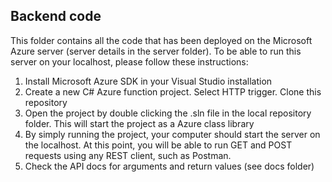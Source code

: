 <h2> Backend code </h2>

This folder contains all the code that has been deployed on the Microsoft Azure server (server details in the server folder). To be able to run this server on your localhost, please follow these instructions:
<ol>
  <li> Install Microsoft Azure SDK in your Visual Studio installation </li>
  <li> Create a new C# Azure function project. Select HTTP trigger. Clone this repository </li>
  <li> Open the project by double clicking the .sln file in the local repository folder. This will start the project as a Azure class library </li>
  <li> By simply running the project, your computer should start the server on the localhost. At this point, you will be able to run GET and POST requests using any REST client, such as Postman. </li>
  <li> Check the API docs for arguments and return values (see docs folder) </li>
</ol>
